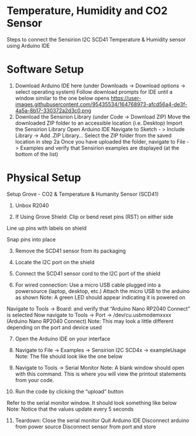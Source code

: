 # Temperature, Humidity and CO2 Sensor
Steps to connect the Sensirion I2C SCD41 Temperature & Humidity sensor using Arduino IDE

# Software Setup
1. Download Arduino IDE here 
(under Downloads -> Download options -> select operating system)
Follow download prompts for IDE until a window similar to the one below opens
https://user-images.githubusercontent.com/95435534/164768973-afcd56a4-de3f-4a5a-8b17-330372a2d3c0.png 
2. Download the Sensirion Library
(under Code -> Download ZIP)
Move the downloaded ZIP folder to an accessible location (i.e. Desktop)
Import the Sensirion Library
Open Arduino IDE
Navigate to Sketch - > Include Library -> Add .ZIP Library… 
Select the ZIP folder from the saved location in step 2a
Once you have uploaded the folder, navigate to File -> Examples and verify that Sensirion examples are displayed (at the bottom of the list)


# Physical Setup
Setup Grove - CO2 & Temperature & Humanity Sensor (SCD41)
1. Unbox R2040


2. If Using Grove Shield:
Clip or bend reset pins (RST) on either side 


Line up pins with labels on shield

Snap pins into place


3. Remove the SCD41 sensor from its packaging

4. Locate the I2C port on the shield 

5. Connect the SCD41 sensor cord to the I2C port of the shield

6. For wired connection:
Use a micro USB cable plugged into a powersource (laptop, desktop, etc.)
Attach the micro USB to the arduino as shown
Note: A green LED should appear indicating it is powered on

Navigate to Tools -> Board: and verify that “Arduino Nano RP2040 Connect” is selected
Now navigate to Tools -> Port -> /dev/cu.usbmodemxxxx (Arduino Nano RP2040 Connect) 
Note: This may look a little different depending on the port and device used

7. Open the Arduino IDE on your interface
8. Navigate to File -> Examples -> Sensirion I2C SCD4x -> exampleUsage
Note: The file should look like the one below


9. Navigate to Tools -> Serial Monitor
Note: A blank window should open with this command. This is where you will view the printout statements from your code.

10. Run the code by clicking the “upload” button

Refer to the serial monitor window. It should look something like below
Note: Notice that the values update every 5 seconds


11. Teardown:
Close the serial monitor 
Quit Arduino IDE
Disconnect arduino from power source
Disconnect sensor from port and store

